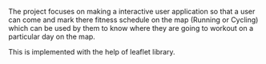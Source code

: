 The project focuses on making a interactive user application so that a user can come and mark there fitness schedule on the map (Running or Cycling)
which can be used by them to know where they are going to workout on a particular day on the map.

This is implemented with the help of leaflet library.
